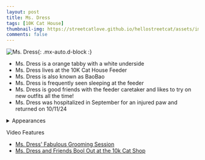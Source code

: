 ```yaml
---
layout: post
title: Ms. Dress
tags: [10K Cat House]
thumbnail-img: https://streetcatlove.github.io/hellostreetcat/assets/img/ms_dress.png
comments: false
---
```


![Ms. Dress](https://streetcatlove.github.io/hellostreetcat/assets/img/ms_dress.png){: .mx-auto.d-block :}

* Ms. Dress is a orange tabby with a white underside
* Ms. Dress lives at the 10K Cat House Feeder
* Ms. Dress is also known as BaoBao
* Ms. Dress is frequently seen sleeping at the feeder
* Ms. Dress is good friends with the feeder caretaker and likes to try on new outfits all the time!
* Ms. Dress was hospitalized in September for an injured paw and returned on 10/11/24

<details>
<summary>Appearances</summary>
<ul>
	<li><a href="https://youtu.be/l64915LZFco?t=3091">6/23/24 16:35</a></li>
	<li><a href="https://youtu.be/wj7dxvteN4s?t=34568">7/22/24 21:37</a></li>
	<li><a href="https://youtu.be/qzF7rNPdw5Y?t=35366">8/5/24 21:49</a></li>
	<li><a href="https://youtu.be/EGIyo47E1m0?t=4492">10/11/24 01:18</a></li>
	<li><a href="https://youtu.be/TM3EkYlF5sg?t=24759">11/15/2024 20:06</a></li>
	<li><a href="https://youtu.be/3K8jYGhCRc8?t=368">11/28/24 00:51</a></li>
	<li><a href="https://youtu.be/kDlhTJ7ZBuk?t=2010">11/30/24 13:38</a></li>
	<li><a href="https://youtu.be/LMqoX_VxbgE?">12/3/24</a></li>
	<li><a href="https://youtu.be/q8OOoNWIRSg?t=33267">12/8/24 22:12</a></li>
</ul>
</details>

Video Features
* [Ms. Dress' Fabulous Grooming Session](https://www.youtube.com/watch?v=8HPbk3OzzH4)
* [Ms. Dress and Friends Bool Out at the 10k Cat Shop](https://www.youtube.com/watch?v=Jg-_NGSiXFc)
